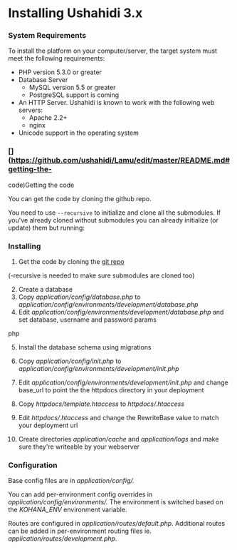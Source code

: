 # Installing Ushahidi 3.x

### System Requirements

To install the platform on your computer/server, the target system must meet
the following requirements:

  * PHP version 5.3.0 or greater
  * Database Server
    * MySQL version 5.5 or greater
    * PostgreSQL support is coming
  * An HTTP Server. Ushahidi is known to work with the following web servers:
    * Apache 2.2+
    * nginx
  * Unicode support in the operating system

### [](https://github.com/ushahidi/Lamu/edit/master/README.md#getting-the-
code)Getting the code

You can get the code by cloning the github repo.

You need to use `--recursive` to initialize and clone all the submodules. If
you've already cloned without submodules you can already initialize (or
update) them but running:

### Installing

  1. Get the code by cloning the [git repo](https://github.com/ushahidi/Lamu)

(-recursive is needed to make sure submodules are cloned too)

  2. Create a database
  3. Copy _application/config/database.php_ to _application/config/environments/development/database.php_
  4. Edit _application/config/environments/development/database.php_ and set database, username and password params

php

  5. Install the database schema using migrations

  6. Copy _application/config/init.php_ to _application/config/environments/development/init.php_
  7. Edit _application/config/environments/development/init.php_ and change base_url to point the the httpdocs directory in your deployment
  8. Copy _httpdocs/template.htaccess_ to _httpdocs/.htaccess_
  9. Edit _httpdocs/.htaccess_ and change the RewriteBase value to match your deployment url
  10. Create directories _application/cache_ and _application/logs_ and make sure they're writeable by your webserver

### Configuration

Base config files are in _application/config/._

  
You can add per-environment config overrides in
_application/config/environments/._ The environment is switched based on the
_KOHANA_ENV_ environment variable.

  
Routes are configured in _application/routes/default.php_. Additional routes
can be added in per-environment routing files ie.
_application/routes/development.php_.


